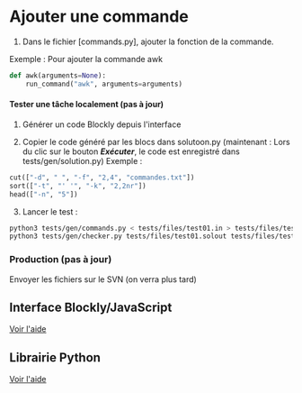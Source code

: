 # Ajouter une commande

1. Dans le fichier [commands.py], ajouter la fonction de la commande.

Exemple : Pour ajouter la commande awk

```python
def awk(arguments=None):
    run_command("awk", arguments=arguments)
```

#### Tester une tâche localement (pas à jour)

1. Générer un code Blockly depuis l'interface

2. Copier le code généré par les blocs dans solutoon.py
   (maintenant : Lors du clic sur le bouton **_Exécuter_**, le code est enregistré dans tests/gen/solution.py)
   Exemple :

```python
cut(["-d", " ", "-f", "2,4", "commandes.txt"])
sort(["-t", "' '", "-k", "2,2nr"])
head(["-n", "5"])
```

3. Lancer le test :

```bash
python3 tests/gen/commands.py < tests/files/test01.in > tests/files/test01.solout
python3 tests/gen/checker.py tests/files/test01.solout tests/files/test01.in tests/files/test01.out
```

### Production (pas à jour)

Envoyer les fichiers sur le SVN (on verra plus tard)

## Interface Blockly/JavaScript

[Voir l'aide](../add_block.md)

## Librairie Python

[Voir l'aide](../docs/add_block.md)
